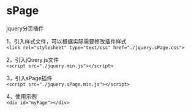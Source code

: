 # sPage
jquery分页插件

1，引入样式文件，可以根据实际需要修改插件样式  
`<link rel="stylesheet" type="text/css" href="./jquery.sPage.css">`

2，引入jQuery.js文件  
`<script src="./jquery.min.js"></script>`

3，引入sPage插件  
`<script src="./jquery.sPage.min.js"></script>`

4，使用示例  
`<div id="myPage"></div>`
<pre>
<code>
<script type="text/javascript">
    $(function(){
        $("#myPage").sPage({
            page:1,//当前页码，必填
            total:150,//数据总条数，必填
	        pageSize:10,//每页显示多少条数据，默认10条
            totalTxt:"共{total}条",//数据总条数文字描述，{total}为占位符，默认"共{total}条"
            showTotal:false,//是否显示总条数，默认关闭：false
            showSkip:false,//是否显示跳页，默认关闭：false
            showPN:true,//是否显示上下翻页，默认开启：true
            prevPage:"上一页",//上翻页文字描述，默认“上一页”
            nextPage:"下一页",//下翻页文字描述，默认“下一页”
            backFun:function(page){
            	//点击分页按钮回调函数，返回当前页码
                console.log(page);
            }
        });
    });
</script>
</code>
</pre>

